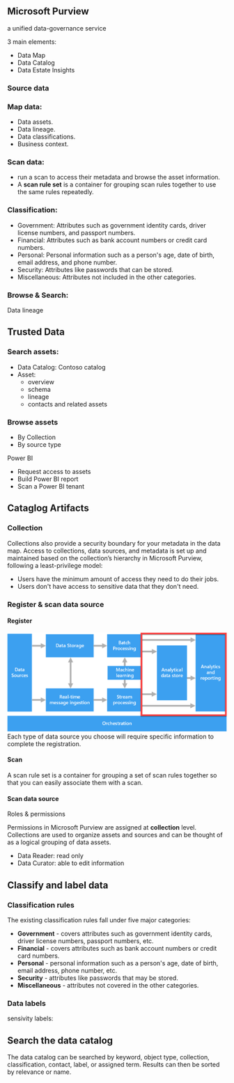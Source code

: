 ## Microsoft Purview
a unified data-governance service

3 main elements:
- Data Map
- Data Catalog
- Data Estate Insights


### Source data

### Map data:
- Data assets.
- Data lineage.
- Data classifications.
- Business context.

### Scan data: 

- run a scan to access their metadata and browse the asset information.
- A **scan rule set** is a container for grouping scan rules together to use the same rules repeatedly. 

### Classification:
- Government: Attributes such as government identity cards, driver license numbers, and passport numbers.
- Financial: Attributes such as bank account numbers or credit card numbers.
- Personal: Personal information such as a person's age, date of birth, email address, and phone number.
- Security: Attributes like passwords that can be stored.
- Miscellaneous: Attributes not included in the other categories.


### Browse & Search:

Data lineage

## Trusted Data

### Search assets:
- Data Catalog: Contoso catalog
- Asset:
    + overview
    + schema
    + lineage
    + contacts and related assets

### Browse assets
- By Collection
- By source type

Power BI
- Request access to assets
- Build Power BI report
- Scan a Power BI tenant


## Cataglog Artifacts

### Collection

Collections also provide a security boundary for your metadata in the data map. Access to collections, data sources, and metadata is set up and maintained based on the collection’s hierarchy in Microsoft Purview, following a least-privilege model:

- Users have the minimum amount of access they need to do their jobs.
- Users don't have access to sensitive data that they don't need.

### Register & scan data source
#### Register
![Alt text](images/image.png)
Each type of data source you choose will require specific information to complete the registration. 

#### Scan
A scan rule set is a container for grouping a set of scan rules together so that you can easily associate them with a scan.

#### Scan data source
Roles & permissions

Permissions in Microsoft Purview are assigned at **collection** level. Collections are used to organize assets and sources and can be thought of as a logical grouping of data assets.

- Data Reader: read only
- Data Curator: able to edit information

## Classify and label data
### Classification rules
The existing classification rules fall under five major categories:

- **Government** - covers attributes such as government identity cards, driver license numbers, passport numbers, etc.
- **Financial** - covers attributes such as bank account numbers or credit card numbers.
- **Personal** - personal information such as a person's age, date of birth, email address, phone number, etc.
- **Security** - attributes like passwords that may be stored.
- **Miscellaneous** - attributes not covered in the other categories.

### Data labels

sensivity labels:

## Search the data catalog
The data catalog can be searched by keyword, object type, collection, classification, contact, label, or assigned term. Results can then be sorted by relevance or name.